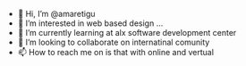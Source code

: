 - 👋 Hi, I’m @amaretigu
- 👀 I’m interested in web based design ...
- 🌱 I’m currently learning at alx software development center
- 💞️ I’m looking to collaborate on internatinal comunity 
- 📫 How to reach me on is that with online and vertual 

<!---
amaretigu/amaretigu is a ✨ special ✨ repository because its `README.md` (this file) appears on your GitHub profile.
You can click the Preview link to take a look at your changes.
--->
